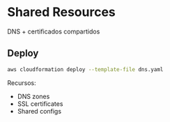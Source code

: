 # Shared Resources

DNS + certificados compartidos

## Deploy

```bash
aws cloudformation deploy --template-file dns.yaml
```

Recursos:
- DNS zones
- SSL certificates 
- Shared configs